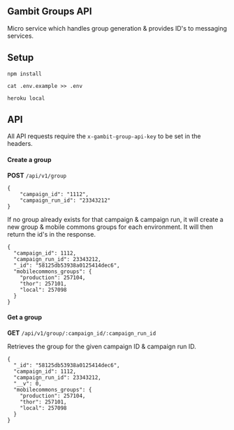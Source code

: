 ## Gambit Groups API
Micro service which handles group generation & provides ID's to messaging services.

## Setup
`npm install`

`cat .env.example >> .env`

`heroku local`

## API
All API requests require the `x-gambit-group-api-key` to be set in the headers.

#### Create a group
**POST** `/api/v1/group`
```
{
	"campaign_id": "1112",
	"campaign_run_id": "23343212"
}
```

If no group already exists for that campaign & campaign run, it will create a new group & mobile commons groups for each environment.
It will then return the id's in the response.

```
{
  "campaign_id": 1112,
  "campaign_run_id": 23343212,
  "_id": "58125db53938a0125414dec6",
  "mobilecommons_groups": {
    "production": 257104,
    "thor": 257101,
    "local": 257098
  }
}
```

#### Get a group
**GET** `/api/v1/group/:campaign_id/:campaign_run_id`

Retrieves the group for the given campaign ID & campaign run ID.

```
{
  "_id": "58125db53938a0125414dec6",
  "campaign_id": 1112,
  "campaign_run_id": 23343212,
  "__v": 0,
  "mobilecommons_groups": {
    "production": 257104,
    "thor": 257101,
    "local": 257098
  }
}
```
